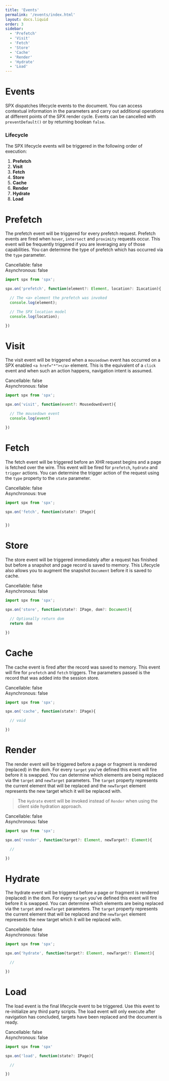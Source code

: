 ```yaml
---
title: 'Events'
permalink: '/events/index.html'
layout: docs.liquid
order: 3
sidebar:
  - 'Prefetch'
  - 'Visit'
  - 'Fetch'
  - 'Store'
  - 'Cache'
  - 'Render'
  - 'Hydrate'
  - 'Load'
---
```


# Events

SPX dispatches lifecycle events to the document. You can access contextual information in the parameters and carry out additional operations at different points of the SPX render cycle. Events can be cancelled with `preventDefault()` or by returning boolean `false`.

### Lifecycle

The SPX lifecycle events will be triggered in the following order of execution:

1. **Prefetch**
2. **Visit**
3. **Fetch**
4. **Store**
5. **Cache**
6. **Render**
7. **Hydrate**
8. **Load**

<h1 id="prefetch">Prefetch</h1>

The prefetch event will be triggered for every prefetch request. Prefetch events are fired when `hover`, `intersect` and `proximity` requests occur. This event will be frequently triggered if you are leveraging any of those capabilities. You can determine the type of prefetch which has occurred via the `type` parameter.

<span class="fc-gray">Cancellable</span>: <span class="ff-code fs-md fc-cyan">false</span><br>
<span class="fc-gray">Asynchronous</span>: <span class="ff-code fs-md fc-green">false</span>

<!-- prettier-ignore -->
```js
import spx from 'spx';

spx.on('prefetch', function(element?: Element, location?: ILocation){

  // The <a> element the prefetch was invoked
  console.log(element);

  // The SPX location model
  console.log(location);

})
```

<h1 id="visit">Visit</h1>

The visit event will be triggered when a `mousedown` event has occurred on a SPX enabled `<a href="*"></a>` element. This is the equivalent of a `click` event and when such an action happens, navigation intent is assumed.

<span class="fc-gray">Cancellable</span>: <span class="ff-code fs-md fc-cyan">false</span><br>
<span class="fc-gray">Asynchronous</span>: <span class="ff-code fs-md fc-cyan">false</span>

<!-- prettier-ignore -->
```js
import spx from 'spx';

spx.on('visit', function(event?: MousedownEvent){

  // The mousedown event
  console.log(event)

})
```

<h1 id="fetch">Fetch</h1>

The fetch event will be triggered before an XHR request begins and a page is fetched over the wire. This event will be fired for `prefetch`, `hydrate` and `trigger` actions. You can determine the trigger action of the request using the `type` property to the `state` parameter.

<span class="fc-gray">Cancellable</span>: <span class="ff-code fs-md fc-cyan">false</span><br>
<span class="fc-gray">Asynchronous</span>: <span class="ff-code fs-md fc-green">true</span>

<!-- prettier-ignore -->
```js
import spx from 'spx';

spx.on('fetch', function(state?: IPage){


})
```

<h1 id="store">Store</h1>

The store event will be triggered immediately after a request has finished but before a snapshot and page record is saved to memory. This Lifecycle also allows you to augment the snapshot `Document` before it is saved to cache.

<span class="fc-gray">Cancellable</span>: <span class="ff-code fs-md fc-cyan">false</span><br>
<span class="fc-gray">Asynchronous</span>: <span class="ff-code fs-md fc-cyan">false</span>

<!-- prettier-ignore -->
```js
import spx from 'spx';

spx.on('store', function(state?: IPage, dom?: Document){

  // Optionally return dom
  return dom

})
```

<h1 id="cache">Cache</h1>

The cache event is fired after the record was saved to memory. This event will fire for `prefetch` and `fetch` triggers. The parameters passed is the record that was added into the session store.

<span class="fc-gray">Cancellable</span>: <span class="ff-code fs-md fc-cyan">false</span><br>
<span class="fc-gray">Asynchronous</span>: <span class="ff-code fs-md fc-cyan">false</span>

<!-- prettier-ignore -->
```js
import spx from 'spx';

spx.on('cache', function(state?: IPage){

  // void

})
```

<h1 id="render">Render</h1>

The render event will be triggered before a page or fragment is rendered (replaced) in the dom. For every `target` you've defined this event will fire before it is swapped. You can determine which elements are being replaced via the `target` and `newTarget` parameters. The `target` property represents the current element that will be replaced and the `newTarget` element represents the new target which it will be replaced with.

> The `Hydrate` event will be invoked instead of `Render` when using the client side hydration approach.

<span class="fc-gray">Cancellable</span>: <span class="ff-code fs-md fc-cyan">false</span><br>
<span class="fc-gray">Asynchronous</span>: <span class="ff-code fs-md fc-cyan">false</span>

<!-- prettier-ignore -->
```js
import spx from 'spx';

spx.on('render', function(target?: Element, newTarget?: Element){

  //

})
```

<h1 id="render">Hydrate</h1>

The hydrate event will be triggered before a page or fragment is rendered (replaced) in the dom. For every `target` you've defined this event will fire before it is swapped. You can determine which elements are being replaced via the `target` and `newTarget` parameters. The `target` property represents the current element that will be replaced and the `newTarget` element represents the new target which it will be replaced with.

<span class="fc-gray">Cancellable</span>: <span class="ff-code fs-md fc-cyan">false</span><br>
<span class="fc-gray">Asynchronous</span>: <span class="ff-code fs-md fc-cyan">false</span>

<!-- prettier-ignore -->
```js
import spx from 'spx';

spx.on('hydrate', function(target?: Element, newTarget?: Element){

  //

})
```

<h1 id="load">Load</h1>

The load event is the final lifecycle event to be triggered. Use this event to re-initialize any third party scripts. The load event will only execute after navigation has concluded, targets have been replaced and the document is ready.

<span class="fc-gray">Cancellable</span>: <span class="ff-code fs-md fc-cyan">false</span><br>
<span class="fc-gray">Asynchronous</span>: <span class="ff-code fs-md fc-cyan">false</span>

<!-- prettier-ignore -->
```js
import spx from 'spx'

spx.on('load', function(state?: IPage){

  //

})
```
